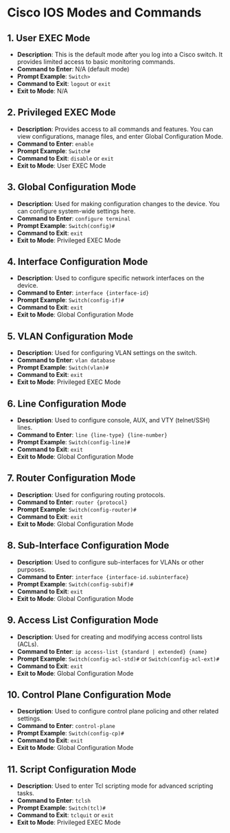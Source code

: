 # Cisco IOS Modes and Commands

## 1. User EXEC Mode
- **Description**: This is the default mode after you log into a Cisco switch. It provides limited access to basic monitoring commands.
- **Command to Enter**: N/A (default mode)
- **Prompt Example**: `Switch>`
- **Command to Exit**: `logout` or `exit`
- **Exit to Mode**: N/A

## 2. Privileged EXEC Mode
- **Description**: Provides access to all commands and features. You can view configurations, manage files, and enter Global Configuration Mode.
- **Command to Enter**: `enable`
- **Prompt Example**: `Switch#`
- **Command to Exit**: `disable` or `exit`
- **Exit to Mode**: User EXEC Mode

## 3. Global Configuration Mode
- **Description**: Used for making configuration changes to the device. You can configure system-wide settings here.
- **Command to Enter**: `configure terminal`
- **Prompt Example**: `Switch(config)#`
- **Command to Exit**: `exit`
- **Exit to Mode**: Privileged EXEC Mode

## 4. Interface Configuration Mode
- **Description**: Used to configure specific network interfaces on the device.
- **Command to Enter**: `interface {interface-id}`
- **Prompt Example**: `Switch(config-if)#`
- **Command to Exit**: `exit`
- **Exit to Mode**: Global Configuration Mode

## 5. VLAN Configuration Mode
- **Description**: Used for configuring VLAN settings on the switch.
- **Command to Enter**: `vlan database`
- **Prompt Example**: `Switch(vlan)#`
- **Command to Exit**: `exit`
- **Exit to Mode**: Privileged EXEC Mode

## 6. Line Configuration Mode
- **Description**: Used to configure console, AUX, and VTY (telnet/SSH) lines.
- **Command to Enter**: `line {line-type} {line-number}`
- **Prompt Example**: `Switch(config-line)#`
- **Command to Exit**: `exit`
- **Exit to Mode**: Global Configuration Mode

## 7. Router Configuration Mode
- **Description**: Used for configuring routing protocols.
- **Command to Enter**: `router {protocol}`
- **Prompt Example**: `Switch(config-router)#`
- **Command to Exit**: `exit`
- **Exit to Mode**: Global Configuration Mode

## 8. Sub-Interface Configuration Mode
- **Description**: Used to configure sub-interfaces for VLANs or other purposes.
- **Command to Enter**: `interface {interface-id.subinterface}`
- **Prompt Example**: `Switch(config-subif)#`
- **Command to Exit**: `exit`
- **Exit to Mode**: Global Configuration Mode

## 9. Access List Configuration Mode
- **Description**: Used for creating and modifying access control lists (ACLs).
- **Command to Enter**: `ip access-list {standard | extended} {name}`
- **Prompt Example**: `Switch(config-acl-std)#` or `Switch(config-acl-ext)#`
- **Command to Exit**: `exit`
- **Exit to Mode**: Global Configuration Mode

## 10. Control Plane Configuration Mode
- **Description**: Used to configure control plane policing and other related settings.
- **Command to Enter**: `control-plane`
- **Prompt Example**: `Switch(config-cp)#`
- **Command to Exit**: `exit`
- **Exit to Mode**: Global Configuration Mode

## 11. Script Configuration Mode
- **Description**: Used to enter Tcl scripting mode for advanced scripting tasks.
- **Command to Enter**: `tclsh`
- **Prompt Example**: `Switch(tcl)#`
- **Command to Exit**: `tclquit` or `exit`
- **Exit to Mode**: Privileged EXEC Mode

